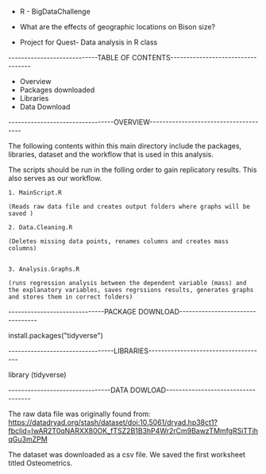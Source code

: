 - R - BigDataChallenge

- What are the effects of geographic locations on Bison size? 

- Project for Quest- Data analysis in R class 

----------------------------TABLE OF CONTENTS----------------------------------

- Overview
- Packages downloaded
- Libraries
- Data Download 

---------------------------------OVERVIEW--------------------------------------

The following contents within this main directory include the packages, 
libraries, dataset and the workflow that is used in this analysis. 

The scripts should be run in the folling order to gain replicatory results. This also serves as our workflow.

    1. MainScript.R
    
    (Reads raw data file and creates output folders where graphs will be saved )

    2. Data.Cleaning.R
    
    (Deletes missing data points, renames columns and creates mass columns)


    3. Analysis.Graphs.R
    
    (runs regression analysis between the dependent variable (mass) and the explanatory variables, saves regrssions results, generates graphs and stores them in correct folders)

------------------------------PACKAGE DOWNLOAD---------------------------------

install.packages("tidyverse")

---------------------------------LIBRARIES-------------------------------------

library (tidyverse)

--------------------------------DATA DOWLOAD-----------------------------------

The raw data file was originally found from:
     https://datadryad.org/stash/dataset/doi:10.5061/dryad.hp38ct1?fbclid=IwAR2T0qNARXX80OK_fTSZ2B1B3hP4Wr2rCm9BawzTMmfgRSiTTihqGu3mZPM 
     
The dataset was downloaded as a csv file. We saved the first worksheet titled Osteometrics. 
  
